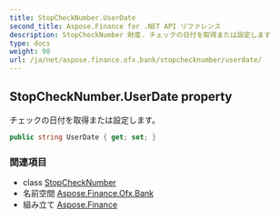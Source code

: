 ```yaml
---
title: StopCheckNumber.UserDate
second_title: Aspose.Finance for .NET API リファレンス
description: StopCheckNumber 財産. チェックの日付を取得または設定します
type: docs
weight: 90
url: /ja/net/aspose.finance.ofx.bank/stopchecknumber/userdate/
---
```

## StopCheckNumber.UserDate property

チェックの日付を取得または設定します。

```csharp
public string UserDate { get; set; }
```

### 関連項目

* class [StopCheckNumber](../)
* 名前空間 [Aspose.Finance.Ofx.Bank](../../stopchecknumber/)
* 組み立て [Aspose.Finance](../../../)


